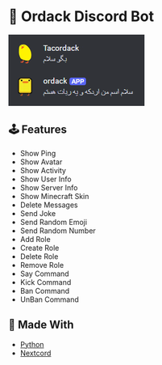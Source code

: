 # 🦆 Ordack Discord Bot

<img src="preview.png">

## 🕹 Features
- Show Ping
- Show Avatar
- Show Activity
- Show User Info
- Show Server Info
- Show Minecraft Skin
- Delete Messages
- Send Joke
- Send Random Emoji
- Send Random Number
- Add Role
- Create Role
- Delete Role
- Remove Role
- Say Command
- Kick Command
- Ban Command
- UnBan Command

## 📝 Made With
- [Python](https://github.com/python)
- [Nextcord](https://github.com/nextcord/nextcord)